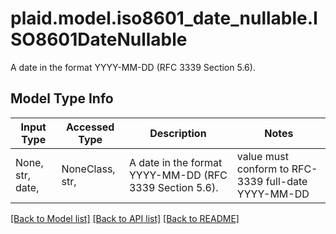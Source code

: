 # plaid.model.iso8601_date_nullable.ISO8601DateNullable

A date in the format YYYY-MM-DD (RFC 3339 Section 5.6).

## Model Type Info
Input Type | Accessed Type | Description | Notes
------------ | ------------- | ------------- | -------------
None, str, date,  | NoneClass, str,  | A date in the format YYYY-MM-DD (RFC 3339 Section 5.6). | value must conform to RFC-3339 full-date YYYY-MM-DD

[[Back to Model list]](../../README.md#documentation-for-models) [[Back to API list]](../../README.md#documentation-for-api-endpoints) [[Back to README]](../../README.md)

